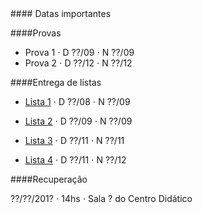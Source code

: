 
<div class="panel-heading">
#### Datas importantes
</div>

<div class="panel-body">

####Provas
- Prova 1 $\cdot$ D ??/09 $\cdot$ N ??/09
- Prova 2 $\cdot$ D ??/12 $\cdot$ N ??/12

####Entrega de listas

<!--- [Roteiro Deriva](/bio208/static/pdfs/201_/roteiros/pratica_1.pdf) $\cdot$ D 17/08 $\cdot$ N 18/08 [>-[gabarito](/bio208/static/pdfs/roteiros_listas/lista1_gabarito.pdf)<]-->
- [Lista 1]() $\cdot$ D ??/08  $\cdot$ N ??/09
<!--- [gabarito](/bio208/static/pdfs/roteiros_listas/lista2_gabarito.pdf)-->
- [Lista 2]() $\cdot$ D ??/09 $\cdot$ N ??/09
<!--- [gabarito](/bio208/static/pdfs/roteiros_listas/lista3_gabarito.pdf)-->
- [Lista 3]() $\cdot$ D ??/11  $\cdot$ N ??/11
<!--- [gabarito](/bio208/static/pdfs/roteiros_listas/lista4_gabarito.pdf)-->
- [Lista 4]() $\cdot$ D ??/11  $\cdot$ N ??/12
<!--- [gabarito](/bio208/static/pdfs/roteiros_listas/lista5_gabarito.pdf)-->

####Recuperação

??/??/201? $\cdot$ 14hs $\cdot$ Sala ? do Centro Didático


</div>
